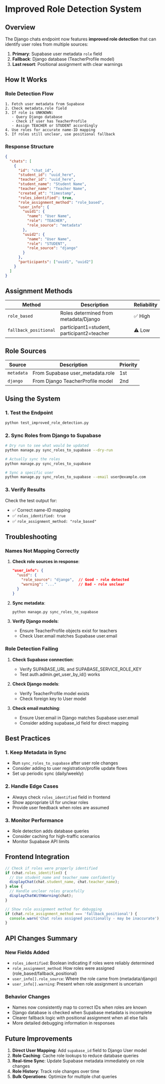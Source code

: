# Improved Role Detection System

## Overview

The Django chats endpoint now features **improved role detection** that can identify user roles from multiple sources:

1. **Primary**: Supabase user metadata `role` field
2. **Fallback**: Django database (TeacherProfile model)
3. **Last resort**: Positional assignment with clear warnings

## How It Works

### Role Detection Flow

```
1. Fetch user metadata from Supabase
2. Check metadata.role field
3. If role is UNKNOWN:
   - Query Django database
   - Check if user has TeacherProfile
   - Assign TEACHER or STUDENT accordingly
4. Use roles for accurate name-ID mapping
5. If roles still unclear, use positional fallback
```

### Response Structure

```json
{
  "chats": [
    {
      "id": "chat_id",
      "student_id": "uuid_here",
      "teacher_id": "uuid_here", 
      "student_name": "Student Name",
      "teacher_name": "Teacher Name",
      "created_at": "timestamp",
      "roles_identified": true,
      "role_assignment_method": "role_based",
      "user_info": {
        "uuid1": {
          "name": "User Name",
          "role": "TEACHER",
          "role_source": "metadata"
        },
        "uuid2": {
          "name": "User Name", 
          "role": "STUDENT",
          "role_source": "django"
        }
      },
      "participants": ["uuid1", "uuid2"]
    }
  ]
}
```

## Assignment Methods

| Method | Description | Reliability |
|--------|-------------|-------------|
| `role_based` | Roles determined from metadata/Django | ✅ High |
| `fallback_positional` | participant1=student, participant2=teacher | ⚠️ Low |

## Role Sources

| Source | Description | Priority |
|--------|-------------|----------|
| `metadata` | From Supabase user_metadata.role | 1st |
| `django` | From Django TeacherProfile model | 2nd |

## Using the System

### 1. Test the Endpoint

```bash
python test_improved_role_detection.py
```

### 2. Sync Roles from Django to Supabase

```bash
# Dry run to see what would be updated
python manage.py sync_roles_to_supabase --dry-run

# Actually sync the roles
python manage.py sync_roles_to_supabase

# Sync a specific user
python manage.py sync_roles_to_supabase --email user@example.com
```

### 3. Verify Results

Check the test output for:
- ✅ Correct name-ID mapping
- ✅ `roles_identified: true`
- ✅ `role_assignment_method: "role_based"`

## Troubleshooting

### Names Not Mapping Correctly

1. **Check role sources in response**:
   ```json
   "user_info": {
     "uuid": {
       "role_source": "django",  // Good - role detected
       "warning": "..."          // Bad - role unclear
     }
   }
   ```

2. **Sync metadata**:
   ```bash
   python manage.py sync_roles_to_supabase
   ```

3. **Verify Django models**:
   - Ensure TeacherProfile objects exist for teachers
   - Check User.email matches Supabase user.email

### Role Detection Failing

1. **Check Supabase connection**:
   - Verify SUPABASE_URL and SUPABASE_SERVICE_ROLE_KEY
   - Test auth.admin.get_user_by_id() works

2. **Check Django models**:
   - Verify TeacherProfile model exists
   - Check foreign key to User model

3. **Check email matching**:
   - Ensure User.email in Django matches Supabase user.email
   - Consider adding supabase_id field for direct mapping

## Best Practices

### 1. Keep Metadata in Sync

- Run `sync_roles_to_supabase` after user role changes
- Consider adding to user registration/profile update flows
- Set up periodic sync (daily/weekly)

### 2. Handle Edge Cases

- Always check `roles_identified` field in frontend
- Show appropriate UI for unclear roles
- Provide user feedback when roles are assumed

### 3. Monitor Performance

- Role detection adds database queries
- Consider caching for high-traffic scenarios
- Monitor Supabase API limits

## Frontend Integration

```javascript
// Check if roles were properly identified
if (chat.roles_identified) {
  // Use student_name and teacher_name confidently
  displayChat(chat.student_name, chat.teacher_name);
} else {
  // Handle unclear roles gracefully
  displayChatWithWarning(chat);
}

// Show role assignment method for debugging
if (chat.role_assignment_method === 'fallback_positional') {
  console.warn('Chat roles assigned positionally - may be inaccurate');
}
```

## API Changes Summary

### New Fields Added

- `roles_identified`: Boolean indicating if roles were reliably determined
- `role_assignment_method`: How roles were assigned (role_based/fallback_positional)
- `user_info[].role_source`: Where the role came from (metadata/django)
- `user_info[].warning`: Present when role assignment is uncertain

### Behavior Changes

- Names now consistently map to correct IDs when roles are known
- Django database is checked when Supabase metadata is incomplete
- Clearer fallback logic with positional assignment when all else fails
- More detailed debugging information in responses

## Future Improvements

1. **Direct User Mapping**: Add `supabase_id` field to Django User model
2. **Role Caching**: Cache role lookups to reduce database queries  
3. **Real-time Sync**: Update Supabase metadata immediately on role changes
4. **Role History**: Track role changes over time
5. **Bulk Operations**: Optimize for multiple chat queries
